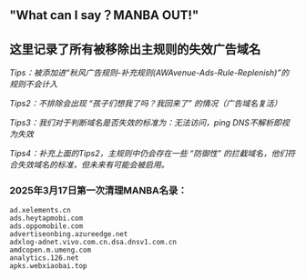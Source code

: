 ## "What can I say？MANBA OUT!"
## 这里记录了所有被移除出主规则的失效广告域名

*Tips：被添加进“秋风广告规则-补充规则(AWAvenue-Ads-Rule-Replenish)”的规则不会计入*
</p>

*Tips2：不排除会出现 “孩子们想我了吗？我回来了” 的情况（广告域名复活）*
</p>

*Tips3：我们对于判断域名是否失效的标准为：无法访问，ping DNS不解析即视为失效*
</p>

*Tips4：补充上面的Tips2，主规则中仍会存在一些 “防御性” 的拦截域名，他们符合失效域名的标准，但未来有可能会被启用。*

### 2025年3月17日第一次清理MANBA名录：

```DOMAIN
ad.xelements.cn
ads.heytapmobi.com
ads.oppomobile.com
advertiseonbing.azureedge.net
adxlog-adnet.vivo.com.cn.dsa.dnsv1.com.cn
amdcopen.m.umeng.com
analytics.126.net
apks.webxiaobai.top
```
